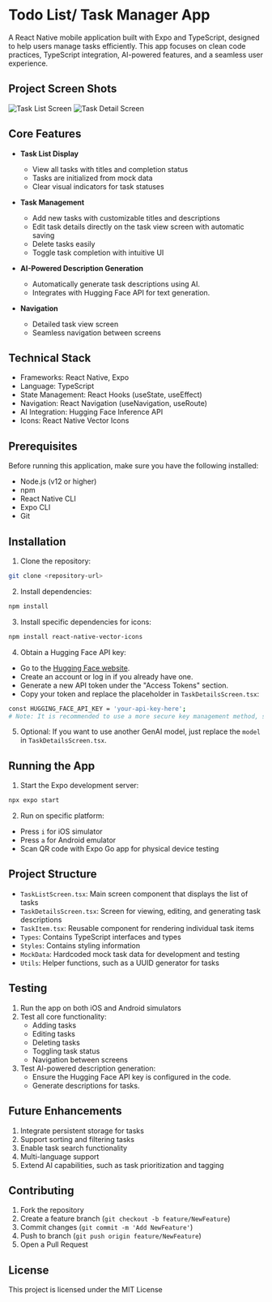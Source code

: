 # Todo List/ Task Manager App

A React Native mobile application built with Expo and TypeScript, designed to help users manage tasks efficiently. This app focuses on clean code practices, TypeScript integration, AI-powered features, and a seamless user experience.

## Project Screen Shots
![Task List Screen](./assets/tasklistscreen.png)
![Task Detail Screen](./assets/taskdetailscreen.png)

## Core Features

- **Task List Display**
  - View all tasks with titles and completion status
  - Tasks are initialized from mock data
  - Clear visual indicators for task statuses

- **Task Management**
  - Add new tasks with customizable titles and descriptions
  - Edit task details directly on the task view screen with automatic saving
  - Delete tasks easily
  - Toggle task completion with intuitive UI

- **AI-Powered Description Generation**
  - Automatically generate task descriptions using AI.
  - Integrates with Hugging Face API for text generation.

- **Navigation**
  - Detailed task view screen
  - Seamless navigation between screens

## Technical Stack

- Frameworks: React Native, Expo
- Language: TypeScript
- State Management: React Hooks (useState, useEffect)
- Navigation: React Navigation (useNavigation, useRoute) 
- AI Integration: Hugging Face Inference API
- Icons: React Native Vector Icons

## Prerequisites

Before running this application, make sure you have the following installed:

- Node.js (v12 or higher)
- npm
- React Native CLI
- Expo CLI
- Git

## Installation

1. Clone the repository:
```bash
git clone <repository-url>
```

2. Install dependencies:
```bash
npm install
```

3. Install specific dependencies for icons:
```bash
npm install react-native-vector-icons
```

4. Obtain a Hugging Face API key:
- Go to the [Hugging Face website](https://huggingface.co/).
- Create an account or log in if you already have one.
- Generate a new API token under the "Access Tokens" section.
- Copy your token and replace the placeholder in `TaskDetailsScreen.tsx`:
```bash
const HUGGING_FACE_API_KEY = 'your-api-key-here';
# Note: It is recommended to use a more secure key management method, such as a .env file, for long-term project maintenance.
```

5. Optional: 
If you want to use another GenAI model, just replace the `model` in `TaskDetailsScreen.tsx`.

## Running the App

1. Start the Expo development server:
```bash
npx expo start
```

2. Run on specific platform:
- Press `i` for iOS simulator
- Press `a` for Android emulator
- Scan QR code with Expo Go app for physical device testing

## Project Structure

- `TaskListScreen.tsx`: Main screen component that displays the list of tasks
- `TaskDetailsScreen.tsx`: Screen for viewing, editing, and generating task descriptions
- `TaskItem.tsx`: Reusable component for rendering individual task items
- `Types`: Contains TypeScript interfaces and types
- `Styles`: Contains styling information
- `MockData`: Hardcoded mock task data for development and testing
- `Utils`: Helper functions, such as a UUID generator for tasks

## Testing

1. Run the app on both iOS and Android simulators
2. Test all core functionality:
   - Adding tasks
   - Editing tasks
   - Deleting tasks
   - Toggling task status
   - Navigation between screens
3. Test AI-powered description generation:
   - Ensure the Hugging Face API key is configured in the code.
   - Generate descriptions for tasks.

## Future Enhancements

1. Integrate persistent storage for tasks
2. Support sorting and filtering tasks
3. Enable task search functionality
4. Multi-language support
5. Extend AI capabilities, such as task prioritization and tagging

## Contributing

1. Fork the repository
2. Create a feature branch (`git checkout -b feature/NewFeature`)
3. Commit changes (`git commit -m 'Add NewFeature'`)
4. Push to branch (`git push origin feature/NewFeature`)
5. Open a Pull Request

## License

This project is licensed under the MIT License
